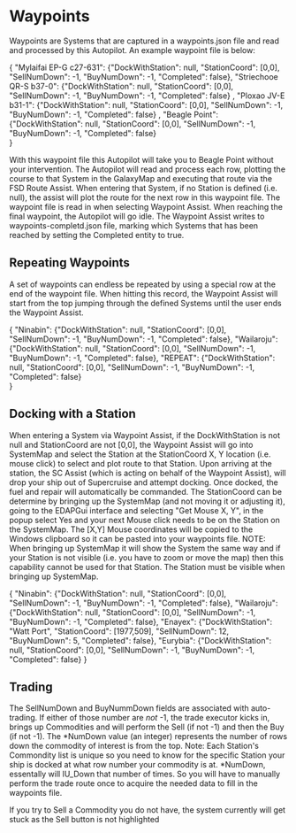 # Waypoints
Waypoints are Systems that are captured in a waypoints.json file and read and processed by this Autopilot.  An example waypoint file is below:

{ 
"Mylaifai EP-G c27-631": {"DockWithStation": null, "StationCoord": [0,0], "SellNumDown": -1, "BuyNumDown": -1, "Completed": false}, 
"Striechooe QR-S b37-0": {"DockWithStation": null, "StationCoord": [0,0], "SellNumDown": -1, "BuyNumDown": -1, "Completed": false} ,
"Ploxao JV-E b31-1":     {"DockWithStation": null, "StationCoord": [0,0], "SellNumDown": -1, "BuyNumDown": -1, "Completed": false} ,
"Beagle Point":          {"DockWithStation": null, "StationCoord": [0,0], "SellNumDown": -1, "BuyNumDown": -1, "Completed": false}   
}

With this waypoint file this Autopilot will take you to Beagle Point without your intervention.  The Autopilot will read and process each
row, plotting the course to that System in the GalaxyMap and executing that route via the FSD Route Assist.  When entering that System, 
if no Station is defined (i.e. null), the assist will plot the route for the next row in this waypoint file.  The waypoint file is read 
in when selecting Waypoint Assist.  When reaching the final waypoint, the Autopilot will go idle.  The Waypoint Assist writes to 
waypoints-completd.json file, marking which Systems that has been reached by setting the Completed entity to true.

## Repeating Waypoints
A set of waypoints can endless be repeated by using a special row at the end of the waypoint file.  When hitting this record, the Waypoint 
Assist will start from the top jumping through the defined Systems until the user ends the Waypoint Assist.

{ 
"Ninabin":   {"DockWithStation": null, "StationCoord": [0,0], "SellNumDown": -1, "BuyNumDown": -1, "Completed": false}, 
"Wailaroju": {"DockWithStation": null, "StationCoord": [0,0], "SellNumDown": -1, "BuyNumDown": -1, "Completed": false}, 
"REPEAT":    {"DockWithStation": null, "StationCoord": [0,0], "SellNumDown": -1, "BuyNumDown": -1, "Completed": false}  
}

## Docking with a Station
When entering a System via Waypoint Assist, if the DockWithStation is not null and StationCoord are not [0,0], the Waypoint Assist
will go into SystemMap and select the Station at the StationCoord X, Y location (i.e. mouse click) to select and plot route to that 
Station.  Upon arriving at the station, the SC Assist (which is acting on behalf of the Waypoint Assist), will drop your ship
out of Supercruise and attempt docking.  Once docked, the fuel and repair will automatically be commanded.  The StationCoord can be 
determine by bringing up the SystemMap (and not moving it or adjusting it), going to the EDAPGui interface and selecting 
"Get Mouse X, Y", in the popup select Yes and your next Mouse click needs to be on the Station on the SystemMap.  The [X,Y]
Mouse coordinates will be copied to the Windows clipboard so it can be pasted into your waypoints file.  NOTE: When bringing up SystemMap
it will show the System the same way and if your Station is not visible (i.e. you have to zoom or move the map) then this
capability cannot be used for that Station.  The Station must be visible when bringing up SystemMap.

{ 
    "Ninabin":   {"DockWithStation": null, "StationCoord": [0,0], "SellNumDown": -1, "BuyNumDown": -1, "Completed": false}, 
    "Wailaroju": {"DockWithStation": null, "StationCoord": [0,0], "SellNumDown": -1, "BuyNumDown": -1, "Completed": false},
    "Enayex":    {"DockWithStation": "Watt Port", "StationCoord": [1977,509], "SellNumDown": 12, "BuyNumDown": 5, "Completed": false}, 
    "Eurybia":   {"DockWithStation": null, "StationCoord": [0,0], "SellNumDown": -1, "BuyNumDown": -1, "Completed": false} 
}

## Trading
The SellNumDown and BuyNummDown fields are associated with auto-trading.  If either of those number are *not* -1, the 
trade executor kicks in, brings up Commodities and will perform the Sell (if not -1) and then the Buy (if not -1).
The *NumDown value (an integer) represents the number of rows down the commodity of interest is from the top.  Note:  Each Station's 
Commondity list is unique so you need to know for the specific Station your ship is docked at what row number your commodity is 
at.  *NumDown, essentally will IU_Down that number of times.  So you will have to manually perform the trade route once to acquire
the needed data to fill in the waypoints file.

If you try to Sell a Commodity you do not have, the system currently will get stuck as the Sell button is not highlighted



